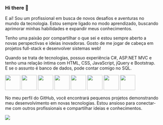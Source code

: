 ### Hi there 👋

E aí! Sou um profissional em busca de novos desafios e aventuras no mundo da tecnologia. 
Estou sempre ligado no modo aprendizado, buscando aprimorar minhas habilidades e expandir meus conhecimentos.

Tenho uma paixão por compartilhar o que sei e estou sempre aberto a novas perspectivas e ideias inovadoras. 
Gosto de me jogar de cabeça em projetos full-stack e desenvolver sistemas web!

Quando se trata de tecnologias, possuo experiência C#, ASP.NET MVC e tenho uma relação íntima com HTML, CSS, JavaScript, jQuery e Bootstrap. 
E se o assunto é banco de dados, pode contar comigo no SQL.

<div style="display: inline">
  <img width='50' height='50' src="https://cdn.jsdelivr.net/gh/devicons/devicon/icons/csharp/csharp-original.svg" />
  <img width='50' height='50' src="https://cdn.jsdelivr.net/gh/devicons/devicon/icons/html5/html5-original.svg" />
  <img width='50' height='50' src="https://cdn.jsdelivr.net/gh/devicons/devicon/icons/dot-net/dot-net-plain-wordmark.svg" />
  <img width='50' height='50' src="https://cdn.jsdelivr.net/gh/devicons/devicon/icons/jquery/jquery-plain-wordmark.svg" />
  <img width='50' height='50' src="https://cdn.jsdelivr.net/gh/devicons/devicon/icons/javascript/javascript-plain.svg" />
  <img width='50' height='50' src="https://cdn.jsdelivr.net/gh/devicons/devicon/icons/css3/css3-original.svg" />
  <img width='50' height='50' src="https://cdn.jsdelivr.net/gh/devicons/devicon/icons/bootstrap/bootstrap-original-wordmark.svg" />
  <img width='50' height='50' src="https://icons8.com.br/icon/3767/sql" />



  
</div>

No meu perfil do GitHub, você encontrará pequenos projetos demonstrando meu desenvolvimento em novas tecnologias.
Estou ansioso para conectar-me com outros profissionais e compartilhar ideias e conhecimentos. 

<a href="www.linkedin.com/in/leandro-valle-68573a140"><img src="https://img.shields.io/badge/linkedin-%230077B5.svg?style=for-the-badge&logo=linkedin&logoColor=white"></a>

